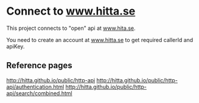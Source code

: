 # Connect to www.hitta.se
This project connects to "open" api at www.hita.se.

You need to create an account at www.hitta.se to get required callerId and apiKey.

## Reference pages
http://hitta.github.io/public/http-api
http://hitta.github.io/public/http-api/authentication.html
http://hitta.github.io/public/http-api/search/combined.html

